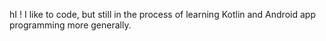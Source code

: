 hI ! I like to code, but still in the process of learning Kotlin and Android app programming more generally.
<!---
andkoch32/andkoch32 is a ✨ special ✨ repository because its `README.md` (this file) appears on your GitHub profile.
You can click the Preview link to take a look at your changes.
--->
